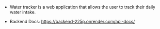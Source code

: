 * Water tracker is a web application that allows the user to track their daily water intake.

* Backend Docs: https://backend-225p.onrender.com/api-docs/
